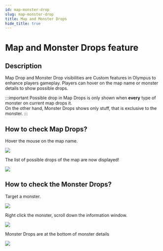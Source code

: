 ```yaml
---
id: map-monster-drop
slug: map-monster-drop
title: Map and Monster Drops
hide_title: true
---
```


# Map and Monster Drops feature

## Description
Map Drop and Monster Drop visibilities are Custom features in Olympus to enhance players gameplay. Players can hover on the map name or monster details to show possible drops.

:::important
Possible drop in Map Drops is only shown when **every** type of monster on current map drops it.<br/>
On the other hand, Monster Drops shows only stuff, that is exclusive to the monster.
:::

## How to check Map Drops?

Hover the mouse on the map name.

![](https://i.imgur.com/MvGTVh2.png)

The list of possible drops of the map are now displayed!

![](https://i.imgur.com/Yeikija.png)

## How to check the Monster Drops?

Target a monster.

![](https://i.imgur.com/hJ22BFH.png)

Right click the monster, scroll down the information window.

![](https://i.imgur.com/t1ydipV.png)

Monster Drops are at the bottom of monster details

![](https://i.imgur.com/Fl3aY6v.png)